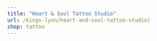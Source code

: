 ```yaml
---
title: "Heart & Soul Tattoo Studio"
url: /kings-lynn/heart-and-soul-tattoo-studio/
shop: tattoo
---
```

